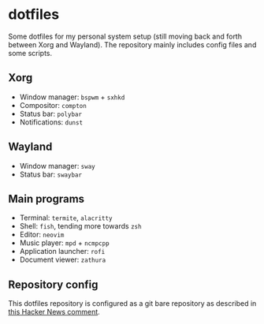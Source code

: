 # dotfiles

Some dotfiles for my personal system setup (still moving back and forth between Xorg and Wayland). The repository mainly includes config files and some scripts.

## Xorg

- Window manager: `bspwm` + `sxhkd`
- Compositor: `compton`
- Status bar: `polybar`
- Notifications: `dunst`

## Wayland

- Window manager: `sway`
- Status bar: `swaybar`

## Main programs

- Terminal: `termite`, `alacritty`
- Shell: `fish`, tending more towards `zsh`
- Editor: `neovim`
- Music player: `mpd` + `ncmpcpp`
- Application launcher: `rofi`
- Document viewer: `zathura`

## Repository config

This dotfiles repository is configured as a git bare repository as described in [this Hacker News comment](https://news.ycombinator.com/item?id=11070797 "Hacker News").
